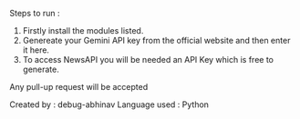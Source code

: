 Steps to run :

1) Firstly install the modules listed.
2) Genereate your Gemini API key from the official website and then enter it here. 
3) To access NewsAPI you will be needed an API Key which is free to generate. 

Any pull-up request will be accepted

Created by : debug-abhinav
Language used : Python
